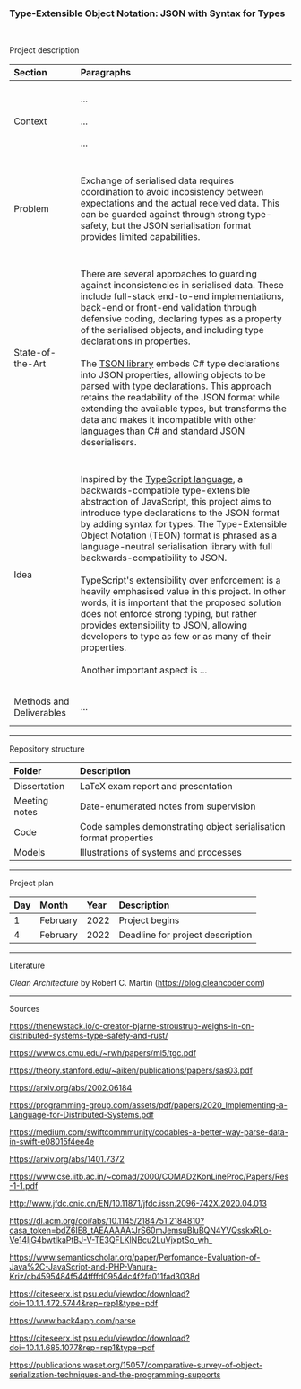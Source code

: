 ### Type-Extensible Object Notation: JSON with Syntax for Types

<br>

Project description

| Section          | Paragraphs |
| :--------------- | :--------- |
| Context          | <br> ... <br><br> ... <br><br> ... <br><br> |
| Problem          | <br> Exchange of serialised data requires coordination to avoid incosistency between expectations and the actual received data. This can be guarded against through strong type-safety, but the JSON serialisation format provides limited capabilities. <br><br> |
| State-of-the-Art | <br> There are several approaches to guarding against inconsistencies in serialised data. These include full-stack end-to-end implementations, back-end or front-end validation through defensive coding, declaring types as a property of the serialised objects, and including type declarations in properties. <br><br> The [TSON library](https://github.com/miou-gh/tson) embeds C# type declarations into JSON properties, allowing objects to be parsed with type declarations. This approach retains the readability of the JSON format while extending the available types, but transforms the data and makes it incompatible with other languages than C# and standard JSON deserialisers. <br><br> |
| Idea             | <br> Inspired by the [TypeScript language](https://www.typescriptlang.org), a backwards-compatible type-extensible abstraction of JavaScript, this project aims to introduce type declarations to the JSON format by adding syntax for types. The Type-Extensible Object Notation (TEON) format is phrased as a language-neutral serialisation library with full backwards-compatibility to JSON. <br><br> TypeScript's extensibility over enforcement is a heavily emphasised value in this project. In other words, it is important that the proposed solution does not enforce strong typing, but rather provides extensibility to JSON, allowing developers to type as few or as many of their properties.<br><br> Another important aspect is ... <br><br> |
| Methods and Deliverables | <br> ... <br><br> |

----------

Repository structure

| Folder        | Description                                                       |
| :------------ | :---------------------------------------------------------------- |
| Dissertation  | LaTeX exam report and presentation                                |
| Meeting notes | Date-enumerated notes from supervision                            |
| Code          | Code samples demonstrating object serialisation format properties |
| Models        | Illustrations of systems and processes                            |

----------

Project plan

| Day | Month    | Year | Description                      |
| :-- | :------- | :--- | :------------------------------- |
| 1   | February | 2022 | Project begins                   |
| 4   | February | 2022 | Deadline for project description |

----------

Literature

*Clean Architecture* by Robert C. Martin (https://blog.cleancoder.com)

----------

Sources

https://thenewstack.io/c-creator-bjarne-stroustrup-weighs-in-on-distributed-systems-type-safety-and-rust/

https://www.cs.cmu.edu/~rwh/papers/ml5/tgc.pdf

https://theory.stanford.edu/~aiken/publications/papers/sas03.pdf

https://arxiv.org/abs/2002.06184

https://programming-group.com/assets/pdf/papers/2020_Implementing-a-Language-for-Distributed-Systems.pdf

https://medium.com/swiftcommmunity/codables-a-better-way-parse-data-in-swift-e08015f4ee4e

https://arxiv.org/abs/1401.7372

https://www.cse.iitb.ac.in/~comad/2000/COMAD2KonLineProc/Papers/Res-1-1.pdf

http://www.jfdc.cnic.cn/EN/10.11871/jfdc.issn.2096-742X.2020.04.013

https://dl.acm.org/doi/abs/10.1145/2184751.2184810?casa_token=bdZ6IE8_tAEAAAAA:JrS60mJemsuBluBQN4YVQsskxRLo-Ve14ljG4bwtIkaPtBJ-V-TE3QFLKlNBcu2LuVjxptSo_wh_

https://www.semanticscholar.org/paper/Perfomance-Evaluation-of-Java%2C-JavaScript-and-PHP-Vanura-Kriz/cb4595484f544ffffd0954dc4f2fa011fad3038d

https://citeseerx.ist.psu.edu/viewdoc/download?doi=10.1.1.472.5744&rep=rep1&type=pdf

https://www.back4app.com/parse

https://citeseerx.ist.psu.edu/viewdoc/download?doi=10.1.1.685.1077&rep=rep1&type=pdf

https://publications.waset.org/15057/comparative-survey-of-object-serialization-techniques-and-the-programming-supports
